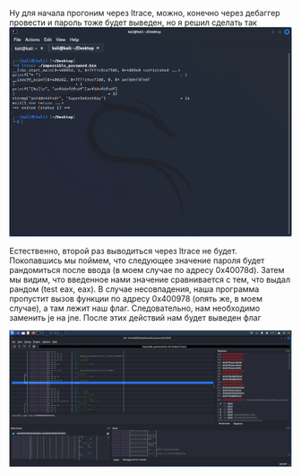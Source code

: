 Ну для начала прогоним через ltrace, можно, конечно через дебаггер провести и пароль тоже будет выведен, но я решил сделать так 
![First_pass](https://github.com/logbead/CTF_write_ups/blob/main/HTB/pictures/impossible_password/first_pass.PNG)

Естественно, второй раз выводиться через ltrace не будет. Покопавшись мы поймем, что следующее значение пароля будет рандомиться после ввода (в моем случае по адресу 0x40078d). 
Затем мы видим, что введенное нами значение сравнивается с тем, что выдал рандом (test eax, eax). 
В случае несовпадения, наша программа пропустит вызов функции по адресу 0х400978 (опять же, в моем случае), а там лежит наш флаг. 
Следовательно, нам необходимо заменить je на jne. После этих действий нам будет выведен флаг

![Second_check](https://github.com/logbead/CTF_write_ups/blob/main/HTB/pictures/impossible_password/second_check.PNG)
